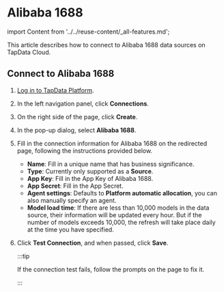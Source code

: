 # Alibaba 1688

import Content from '../../reuse-content/_all-features.md';

<Content />

This article describes how to connect to Alibaba 1688 data sources on TapData Cloud.

## Connect to Alibaba 1688

1. [Log in to TapData Platform](../../user-guide/log-in.md).

2. In the left navigation panel, click **Connections**.

3. On the right side of the page, click **Create**.

4. In the pop-up dialog, select **Alibaba 1688**.

5. Fill in the connection information for Alibaba 1688 on the redirected page, following the instructions provided below.

    * **Name**: Fill in a unique name that has business significance.
    * **Type**: Currently only supported as a **Source**.
    * **App Key**: Fill in the App Key of Alibaba 1688.
    * **App Secret**: Fill in the App Secret.
    * **Agent settings**: Defaults to **Platform automatic allocation**, you can also manually specify an agent.
    * **Model load time**: If there are less than 10,000 models in the data source, their information will be updated every hour. But if the number of models exceeds 10,000, the refresh will take place daily at the time you have specified.

6. Click **Test Connection**, and when passed, click **Save**.

   :::tip

   If the connection test fails, follow the prompts on the page to fix it.

   :::
